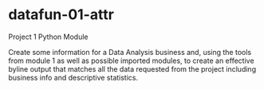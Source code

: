 # datafun-01-attr
Project 1 Python Module

Create some information for a Data Analysis business and, using the tools from module 1 as well as possible imported modules, to create an effective byline output that matches all the data requested from the project including business info and descriptive statistics.
